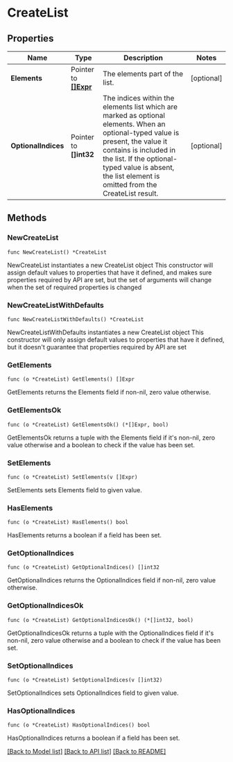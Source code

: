 # CreateList

## Properties

Name | Type | Description | Notes
------------ | ------------- | ------------- | -------------
**Elements** | Pointer to [**[]Expr**](Expr.md) | The elements part of the list. | [optional] 
**OptionalIndices** | Pointer to **[]int32** | The indices within the elements list which are marked as optional elements.  When an optional-typed value is present, the value it contains is included in the list. If the optional-typed value is absent, the list element is omitted from the CreateList result. | [optional] 

## Methods

### NewCreateList

`func NewCreateList() *CreateList`

NewCreateList instantiates a new CreateList object
This constructor will assign default values to properties that have it defined,
and makes sure properties required by API are set, but the set of arguments
will change when the set of required properties is changed

### NewCreateListWithDefaults

`func NewCreateListWithDefaults() *CreateList`

NewCreateListWithDefaults instantiates a new CreateList object
This constructor will only assign default values to properties that have it defined,
but it doesn't guarantee that properties required by API are set

### GetElements

`func (o *CreateList) GetElements() []Expr`

GetElements returns the Elements field if non-nil, zero value otherwise.

### GetElementsOk

`func (o *CreateList) GetElementsOk() (*[]Expr, bool)`

GetElementsOk returns a tuple with the Elements field if it's non-nil, zero value otherwise
and a boolean to check if the value has been set.

### SetElements

`func (o *CreateList) SetElements(v []Expr)`

SetElements sets Elements field to given value.

### HasElements

`func (o *CreateList) HasElements() bool`

HasElements returns a boolean if a field has been set.

### GetOptionalIndices

`func (o *CreateList) GetOptionalIndices() []int32`

GetOptionalIndices returns the OptionalIndices field if non-nil, zero value otherwise.

### GetOptionalIndicesOk

`func (o *CreateList) GetOptionalIndicesOk() (*[]int32, bool)`

GetOptionalIndicesOk returns a tuple with the OptionalIndices field if it's non-nil, zero value otherwise
and a boolean to check if the value has been set.

### SetOptionalIndices

`func (o *CreateList) SetOptionalIndices(v []int32)`

SetOptionalIndices sets OptionalIndices field to given value.

### HasOptionalIndices

`func (o *CreateList) HasOptionalIndices() bool`

HasOptionalIndices returns a boolean if a field has been set.


[[Back to Model list]](../README.md#documentation-for-models) [[Back to API list]](../README.md#documentation-for-api-endpoints) [[Back to README]](../README.md)


